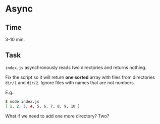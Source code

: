 # Async

## Time

3-10 min.


## Task

`index.js` asynchronously reads two directories and returns nothing.

Fix the script so it will return **one sorted** array with files from directories `dir/1` and `dir/2`. Ignore files with names that are not numbers.

E.g.:

```bash
$ node index.js
[ 1, 2, 3, 4, 5, 6, 7, 8, 9, 10 ]
```

What if we need to add one more directory? Two?
